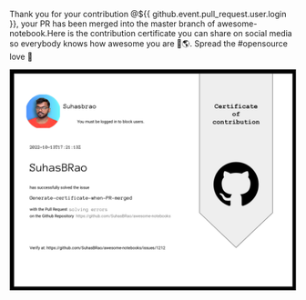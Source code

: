 Thank you for your contribution @${{ github.event.pull_request.user.login }}, your PR has been merged into the master branch of awesome-notebook.Here is the contribution certificate you can share on social media so everybody knows how awesome you are :call_me_hand::earth_americas:.
Spread the #opensource love  :green_heart:

![Certificate](.github/certificate.png) 
